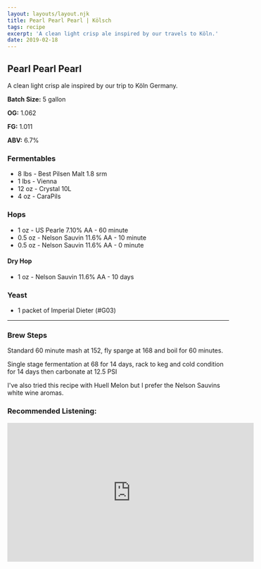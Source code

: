 ```yaml
---
layout: layouts/layout.njk
title: Pearl Pearl Pearl | Kölsch
tags: recipe
excerpt: 'A clean light crisp ale inspired by our travels to Köln.'
date: 2019-02-18
---
```


## Pearl Pearl Pearl
A clean light crisp ale inspired by our trip to Köln Germany.

<section class='recipe'>

**Batch Size:** 5 gallon

**OG:** 1.062

**FG:** 1.011

**ABV:** 6.7%

### Fermentables
- 8 lbs - Best Pilsen Malt 1.8 srm
- 1 lbs - Vienna 
- 12 oz - Crystal 10L
- 4 oz - CaraPils

	
### Hops
- 1 oz - US Pearle 7.10% AA - 60 minute
- 0.5 oz - Nelson Sauvin 11.6% AA - 10 minute
- 0.5 oz - Nelson Sauvin 11.6% AA - 0 minute

#### Dry Hop
- 1 oz - Nelson Sauvin 11.6% AA - 10 days

### Yeast
- 1 packet of Imperial Dieter (#G03)

---
### Brew Steps

Standard 60 minute mash at 152, fly sparge at 168
and boil for 60 minutes.

Single stage fermentation at 68 for 14 days, 
rack to keg and cold condition for 14 days then carbonate at 12.5 PSI

I've also tried this recipe with Huell Melon but I prefer the Nelson Sauvins white wine aromas.
	
</section>

### Recommended Listening:

<iframe width="560" height="315" src="https://www.youtube.com/embed/74V8FGdCblU" frameborder="0" allow="accelerometer; autoplay; encrypted-media; gyroscope; picture-in-picture" allowfullscreen></iframe>